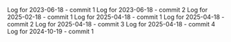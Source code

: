 Log for 2023-06-18 - commit 1
Log for 2023-06-18 - commit 2
Log for 2025-02-18 - commit 1
Log for 2025-04-18 - commit 1
Log for 2025-04-18 - commit 2
Log for 2025-04-18 - commit 3
Log for 2025-04-18 - commit 4
Log for 2024-10-19 - commit 1
